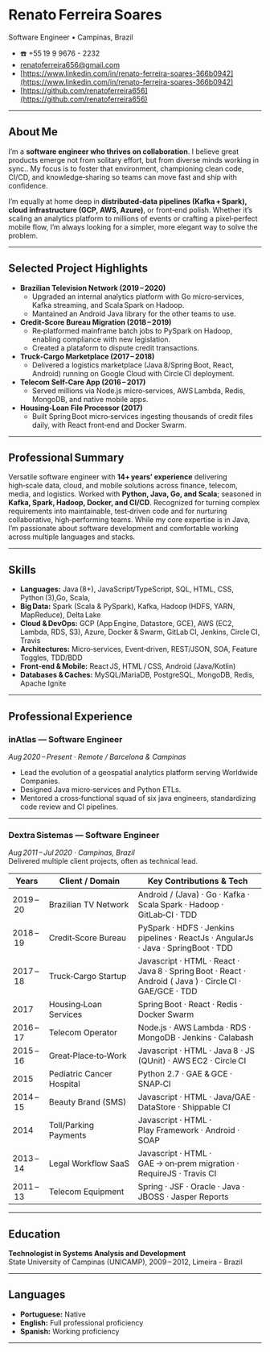 # Renato Ferreira Soares  
Software Engineer • Campinas, Brazil
* ☎️ +55 19 9 9676 - 2232 
* renatoferreira656@gmail.com
* [https://www.linkedin.com/in/renato-ferreira-soares-366b0942](https://www.linkedin.com/in/renato-ferreira-soares-366b0942)
* [https://github.com/renatoferreira656](https://github.com/renatoferreira656)

---

## About Me
I’m a **software engineer who thrives on collaboration**. I believe great products emerge not from solitary effort, but from diverse minds working in sync.. My focus is to foster that environment, championing clean code, CI/CD, and knowledge‑sharing so teams can move fast and ship with confidence.

I’m equally at home deep in **distributed‑data pipelines (Kafka + Spark), cloud infrastructure (GCP, AWS, Azure)**, or front‑end polish. Whether it’s scaling an analytics platform to millions of events or crafting a pixel‑perfect mobile flow, I’m always looking for a simpler, more elegant way to solve the problem.

---

## Selected Project Highlights
- **Brazilian Television Network (2019 – 2020)** 
   * Upgraded an internal analytics platform with Go micro‑services, Kafka streaming, and Scala Spark on Hadoop. 
   * Mantained an Android Java library for the other teams to use.  
- **Credit‑Score Bureau Migration (2018 – 2019)** 
   * Re‑platformed mainframe batch jobs to PySpark on Hadoop, enabling compliance with new legislation.  
   * Created a plataform to dispute credit transactions.
- **Truck‑Cargo Marketplace (2017 – 2018)** 
   * Delivered a logistics marketplace (Java 8/Spring Boot, React, Android) running on Google Cloud with Circle CI deployment.  
- **Telecom Self‑Care App (2016 – 2017)** 
   * Served millions via Node.js micro‑services, AWS Lambda, Redis, MongoDB, and native mobile apps.  
- **Housing‑Loan File Processor (2017)**
   * Built Spring Boot micro‑services ingesting thousands of credit files daily, with React front‑end and Docker Swarm.

---

## Professional Summary
Versatile software engineer with **14+ years’ experience** delivering high‑scale data, cloud, and mobile solutions across finance, telecom, media, and logistics. Worked with **Python, Java, Go, and Scala**; seasoned in **Kafka, Spark, Hadoop, Docker, and CI/CD**. Recognized for turning complex requirements into maintainable, test‑driven code and for nurturing collaborative, high‑performing teams. While my core expertise is in Java, I’m passionate about software development and comfortable working across multiple languages and stacks.

---

## Skills
- **Languages:**  Java (8+), JavaScript/TypeScript,  SQL, HTML, CSS, Python (3),Go, Scala, 
- **Big Data:** Spark (Scala & PySpark), Kafka, Hadoop (HDFS, YARN, MapReduce), Delta Lake  
- **Cloud & DevOps:** GCP (App Engine, Datastore, GCE), AWS (EC2, Lambda, RDS, S3), Azure, Docker & Swarm, GitLab CI, Jenkins, Circle CI, Travis  
- **Architectures:** Micro‑services, Event‑driven, REST/JSON, SOA, Feature Toggles, TDD/BDD  
- **Front‑end & Mobile:** React JS, HTML / CSS, Android (Java/Kotlin)  
- **Databases & Caches:** MySQL/MariaDB, PostgreSQL, MongoDB, Redis, Apache Ignite  

---

## Professional Experience

### inAtlas — Software Engineer  
*Aug 2020 – Present · Remote / Barcelona & Campinas*
- Lead the evolution of a geospatial analytics platform serving Worldwide Companies.  
- Designed Java micro‑services and Python ETLs.  
- Mentored a cross‑functional squad of six java engineers, standardizing code review and CI pipelines.  

---

### Dextra Sistemas — Software Engineer  
*Aug 2011 – Jul 2020 · Campinas, Brazil*  
Delivered multiple client projects, often as technical lead.

| Years | Client / Domain | Key Contributions & Tech |
|-------|-----------------|--------------------------|
| 2019 – 20 | Brazilian TV Network | Android / (Java) · Go · Kafka · Scala Spark · Hadoop · GitLab‑CI · TDD |
| 2018 – 19 | Credit‑Score Bureau | PySpark · HDFS · Jenkins pipelines · ReactJs · AngularJs · Java · SpringBoot · TDD|
| 2017 – 18 | Truck‑Cargo Startup | Javascript · HTML · React · Java 8 · Spring Boot · React · Android ( Java ) · Circle CI · GAE/GCE · TDD|
| 2017 | Housing‑Loan Services | Spring Boot · React · Redis · Docker Swarm |
| 2016 – 17 | Telecom Operator | Node.js · AWS Lambda · RDS · MongoDB · Jenkins · Calabash |
| 2015 – 16 | Great‑Place‑to‑Work | Javascript · HTML · Java 8 · JS (QUnit) · AWS EC2 · Circle CI |
| 2015 | Pediatric Cancer Hospital | Python 2.7 · GAE & GCE · SNAP‑CI |
| 2014 – 15 | Beauty Brand (SMS) | Javascript · HTML · Java/GAE · DataStore · Shippable CI |
| 2014 | Toll/Parking Payments | Javascript · HTML · Play Framework · Android · SOAP |
| 2013 – 14 | Legal Workflow SaaS | Javascript · HTML · GAE → on‑prem migration · RequireJS · Travis CI |
| 2011 – 13 | Telecom Equipment | Spring · JSF · Oracle · Java · JBOSS ·  Jasper Reports |

---

## Education
**Technologist in Systems Analysis and Development**  
State University of Campinas (UNICAMP), 2009 – 2012, Limeira - Brazil

---

## Languages
- **Portuguese:** Native  
- **English:** Full professional proficiency  
- **Spanish:** Working proficiency
---
